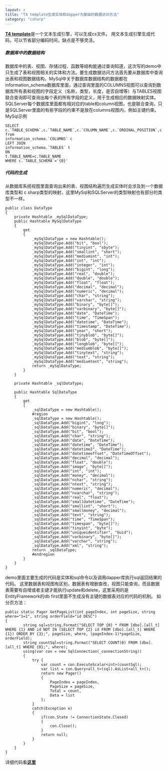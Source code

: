 ```yaml
---
layout: z
title: "T4 template生成实体和dapper为基础的数据访问方法"
category: "csharp"
---
```


<b>[T4 template](http://msdn.microsoft.com/zh-cn/library/bb126445 "T4 template")</b>是一个文本生成引擎，可以生成cs文件。
用文本生成引擎生成代码，可以节省部分编码时间，缺点是不够灵活。

##### 数据库中的数据结构
数据库中的表、视图、存储过程、函数等结构能通过查询知道，这次写的demo中只生成了表和视图相关的实体和方法。要生成数据访问方法首先要从数据库中查询出表和视图数据结构，MySql中关于数据库数据结构的数据都在information_schema数据库里面，通过查询里面的COLUMNS视图可以查询到数据库所有表和视图的字段定义（名称，类型，长度，是否自增等）与TABLES视图联合查询即可查询出每个表的所有字段的定义，用于生成相应的数据映射实体。
SQLServer每个数据库里面都有相对应的table和column视图，也是联合查询，只是SQLServer里面的有些字段的约束不是放在columns视图内，例如主键约束。
MySql示例

    SELECT 
    c.`TABLE_SCHEMA`,c.`TABLE_NAME`,c.`COLUMN_NAME`,c.`ORDINAL_POSITION`,c.`COLUMN_DEFAULT`,c.`IS_NULLABLE`,c.`DATA_TYPE`,c.`CHARACTER_MAXIMUM_LENGTH`,c.`CHARACTER_OCTET_LENGTH`,c.`NUMERIC_PRECISION`,c.`NUMERIC_SCALE`,c.`DATETIME_PRECISION`,c.`CHARACTER_SET_NAME`,c.`COLUMN_KEY`,c.`EXTRA`,t.TABLE_TYPE 
    from 
    information_schema.`COLUMNS` c 
    LEFT JOIN
    information_schema.`TABLES` t 
    ON 
    t.TABLE_NAME=c.TABLE_NAME  
    WHERE c.`TABLE_SCHEMA`='{0}'



##### 代码的生成
从数据库系统视图里面查询出来的表、视图结构遍历生成实体时会涉及到一个数据库类型和
c sharp类型的映射，这里MySql和SQLServer的类型映射也有部分的类型不一样。

    public class DataType
    {
        private Hashtable _mySqlDataType;
        public Hashtable MySqlDataType
        {
            get
            {
                _mySqlDataType = new Hashtable();
                _mySqlDataType.Add("bit", "bool");
                _mySqlDataType.Add("tinyint", "sbyte");
                _mySqlDataType.Add("smallint", "short");
                _mySqlDataType.Add("mediumint", "int");
                _mySqlDataType.Add("int", "int");
                _mySqlDataType.Add("integer", "int");
                _mySqlDataType.Add("bigint", "long");
                _mySqlDataType.Add("real", "double");
                _mySqlDataType.Add("double", "double");
                _mySqlDataType.Add("float", "float");
                _mySqlDataType.Add("decimal", "decimal");
                _mySqlDataType.Add("numeric", "decimal");
                _mySqlDataType.Add("char", "string");
                _mySqlDataType.Add("varchar", "string");
                _mySqlDataType.Add("binary", "byte[]");
                _mySqlDataType.Add("varbinary", "byte[]");
                _mySqlDataType.Add("date", "DateTime");
                _mySqlDataType.Add("time", "TimeSpan");
                _mySqlDataType.Add("datetime", "DateTime");
                _mySqlDataType.Add("timestamp", "DateTime");
                _mySqlDataType.Add("year", "short");
                _mySqlDataType.Add("tinyblob", "byte[]");
                _mySqlDataType.Add("blob", "byte[]");
                _mySqlDataType.Add("longblob", "byte[]");
                _mySqlDataType.Add("mediumblob", "byte[]");
                _mySqlDataType.Add("tinytext", "string");
                _mySqlDataType.Add("text", "string");
                _mySqlDataType.Add("mediumtext", "string");
                return _mySqlDataType;
            }
        }

        private Hashtable _sqlDataType;

        public Hashtable SqlDataType
        {
            get
            {
                _sqlDataType = new Hashtable();
                #region
                _sqlDataType = new Hashtable();
                _sqlDataType.Add("bigint", "long");
                _sqlDataType.Add("binary", "byte[]");
                _sqlDataType.Add("bit", "bool");
                _sqlDataType.Add("char", "string");
                _sqlDataType.Add("date", "DateTime");
                _sqlDataType.Add("datetime", "DateTime");
                _sqlDataType.Add("datetime2", "DateTime");
                _sqlDataType.Add("datetimeoffset", "DateTimeOffset");
                _sqlDataType.Add("decimal", "decimal");
                _sqlDataType.Add("float", "double");
                _sqlDataType.Add("image", "byte[]");
                _sqlDataType.Add("int", "int");
                _sqlDataType.Add("money", "decimal");
                _sqlDataType.Add("nchar", "string");
                _sqlDataType.Add("ntext", "string");
                _sqlDataType.Add("numeric", "decimal");
                _sqlDataType.Add("nvarchar", "string");
                _sqlDataType.Add("real", "float");
                _sqlDataType.Add("smalldatetime", "DateTime");
                _sqlDataType.Add("smallint", "short");
                _sqlDataType.Add("smallmoney", "decimal");
                _sqlDataType.Add("text", "string");
                _sqlDataType.Add("time", "TimeSpan");
                _sqlDataType.Add("timespan", "byte[]");
                _sqlDataType.Add("tinyint", "byte");
                _sqlDataType.Add("uniqueidentifier", "Guid");
                _sqlDataType.Add("varbinary", "byte[]");
                _sqlDataType.Add("varchar", "string");
                _sqlDataType.Add("xml", "string");
                return _sqlDataType;
                #endregion
            }
        }
    }


demo里面主要生成的代码是实体和sql命令以及调用dapper库执行sql返回结果的代码。
这里数据表和视图有区别，数据表有增删查改，视图只能查询，而且数据表需要有自增或者主键才能执行update和delete，这里采用的是EntityFramework的db first里面不生成没有主键的数据表对应的代码的机制。
如分页方法：

    public static Pager GetPageList(int pageIndex, int pageSize, string where="1=1", string orderField="id DESC")
    {
            string sql=string.Format("SELECT TOP {0} * FROM [dbo].[all_t] WHERE {1} AND id NOT IN (SELECT TOP {2} id FROM [dbo].[all_t] WHERE {1}) ORDER BY {3};", pageSize, where, (pageIndex-1)*pageSize, orderField);
            string countSql=string.Format("SELECT COUNT(0) FROM [dbo].[all_t] WHERE {0};", where);
            using(var con = new SqlConnection(_connectionString))
            {
                try {
                    var count = con.ExecuteScalar<int>(countSql);
                    var list = con.Query<all_t>(sql).AsList<all_t>();
                    return new Pager()
                    {
                        PageIndex = pageIndex,
                        PageSize = pageSize,
                        Total = count,
                        Data = list
                    };
                }
                catch(Exception e)
                {
                    if(con.State != ConnectionState.Closed)
                    {
                        con.Close();
                    }
                    return null;
                }
            }
        }
    } 


详细代码看<b>[这里](https://github.com/lauriezc/dapper-demo)</b>
